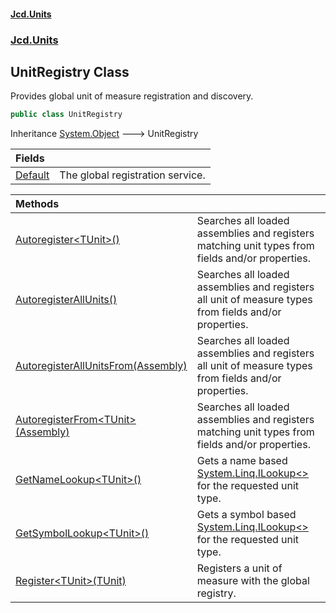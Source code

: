 #### [Jcd.Units](index.md 'index')
### [Jcd.Units](Jcd.Units.md 'Jcd.Units')

## UnitRegistry Class

Provides global unit of measure registration and discovery.

```csharp
public class UnitRegistry
```

Inheritance [System.Object](https://docs.microsoft.com/en-us/dotnet/api/System.Object 'System.Object') &#129106; UnitRegistry

| Fields | |
| :--- | :--- |
| [Default](UnitRegistry.Default.md 'Jcd.Units.UnitRegistry.Default') | The global registration service. |

| Methods | |
| :--- | :--- |
| [Autoregister&lt;TUnit&gt;()](UnitRegistry.Autoregister_TUnit_().md 'Jcd.Units.UnitRegistry.Autoregister<TUnit>()') | Searches all loaded assemblies and registers matching unit types from fields and/or properties. |
| [AutoregisterAllUnits()](UnitRegistry.AutoregisterAllUnits().md 'Jcd.Units.UnitRegistry.AutoregisterAllUnits()') | Searches all loaded assemblies and registers all unit of measure types from fields and/or properties. |
| [AutoregisterAllUnitsFrom(Assembly)](UnitRegistry.AutoregisterAllUnitsFrom.J3GSw9Ojgua1aEs2kbFCDA.md 'Jcd.Units.UnitRegistry.AutoregisterAllUnitsFrom(System.Reflection.Assembly)') | Searches all loaded assemblies and registers all unit of measure types from fields and/or properties. |
| [AutoregisterFrom&lt;TUnit&gt;(Assembly)](UnitRegistry.AutoregisterFrom.tJv6VgQq2aCiHTFdQkagsA.md 'Jcd.Units.UnitRegistry.AutoregisterFrom<TUnit>(System.Reflection.Assembly)') | Searches all loaded assemblies and registers matching unit types from fields and/or properties. |
| [GetNameLookup&lt;TUnit&gt;()](UnitRegistry.GetNameLookup_TUnit_().md 'Jcd.Units.UnitRegistry.GetNameLookup<TUnit>()') | Gets a name based [System.Linq.ILookup&lt;&gt;](https://docs.microsoft.com/en-us/dotnet/api/System.Linq.ILookup-2 'System.Linq.ILookup`2') for the requested unit type. |
| [GetSymbolLookup&lt;TUnit&gt;()](UnitRegistry.GetSymbolLookup_TUnit_().md 'Jcd.Units.UnitRegistry.GetSymbolLookup<TUnit>()') | Gets a symbol based [System.Linq.ILookup&lt;&gt;](https://docs.microsoft.com/en-us/dotnet/api/System.Linq.ILookup-2 'System.Linq.ILookup`2') for the requested unit type. |
| [Register&lt;TUnit&gt;(TUnit)](UnitRegistry.Register.Er5Wb/24Hxdd+T6XhrxW7Q.md 'Jcd.Units.UnitRegistry.Register<TUnit>(TUnit)') | Registers a unit of measure with the global registry. |
